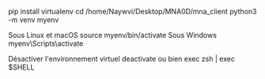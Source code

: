 pip install virtualenv
cd /home/Naywvi/Desktop/MNA0D/mna_client
python3 -m venv myenv

Sous Linux et macOS
source myenv/bin/activate
Sous Windows
myenv\Scripts\activate

Désactiver l'environnement virtuel
deactivate
ou bien exec zsh | exec $SHELL

